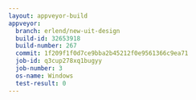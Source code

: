 ```yaml
---
layout: appveyor-build
appveyor:
  branch: erlend/new-uit-design
  build-id: 32653918
  build-number: 267
  commit: 1f209f1f0d7ce9bba2b45212f0e9561366c9ea71
  job-id: q3cup278xq1bugyy
  job-number: 3
  os-name: Windows
  test-result: 0
---
```


